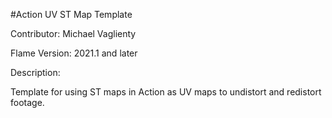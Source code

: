 #Action UV ST Map Template

Contributor: Michael Vaglienty

Flame Version: 2021.1 and later

Description:

Template for using ST maps in Action as UV maps to undistort and redistort footage.
